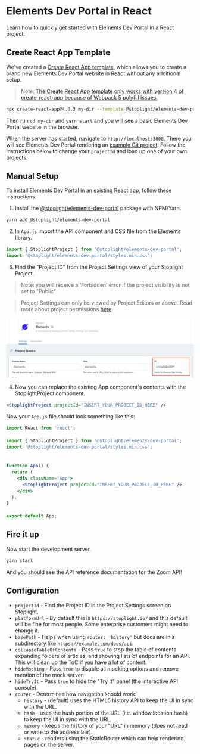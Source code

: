 # Elements Dev Portal in React

Learn how to quickly get started with Elements Dev Portal in a React project.

## Create React App Template

We've created a [Create React App template](https://github.com/stoplightio/cra-template-elements-dev-portal), which allows you to create a brand new Elements Dev Portal website in React without any additional setup.

> Note: [The Create React App template only works with version 4 of create-react-app because of Webpack 5 polyfill issues.](https://github.com/facebook/create-react-app/issues/11756)

```bash
npx create-react-app@4.0.3 my-dir --template @stoplight/elements-dev-portal
```

Then run `cd my-dir` and `yarn start` and you will see a basic Elements Dev Portal website in the browser.

When the server has started, navigate to `http://localhost:3000`. There you will see Elements Dev Portal rendering an [example Git project](https://github.com/stoplightio/studio-demo). Follow the instructions below to change your `projectId` and load up one of your own projects.

## Manual Setup

To install Elements Dev Portal in an existing React app, follow these instructions.

1. Install the [@stoplight/elements-dev-portal](https://www.npmjs.com/package/@stoplight/elements-dev-portal) package with NPM/Yarn.

```bash
yarn add @stoplight/elements-dev-portal
```

2. In `App.js` import the API component and CSS file from the Elements library.

```jsx
import { StoplightProject } from '@stoplight/elements-dev-portal';
import '@stoplight/elements-dev-portal/styles.min.css';
```

3. Find the "Project ID" from the Project Settings view of your Stoplight Project. 

>Note: you will receive a ‘Forbidden’ error if the project visibility is not set to "Public"


> Project Settings can only be viewed by Project Editors or above. Read more about project permissions [here](https://meta.stoplight.io/docs/platform/ZG9jOjg1NjcyNzE-manage-project-access#project-roles).

![The project ID can be found on the Project Settings page in a text box after Display Name and Slug](../../images/projectId.png)

4. Now you can replace the existing App component's contents with the StoplightProject component.

```jsx
<StoplightProject projectId="INSERT_YOUR_PROJECT_ID_HERE" />
```

Now your `App.js` file should look something like this:

<!-- title: App.js -->
```jsx
import React from 'react';

import { StoplightProject } from '@stoplight/elements-dev-portal';
import '@stoplight/elements-dev-portal/styles.min.css';


function App() {
  return (
    <div className="App">
      <StoplightProject projectId="INSERT_YOUR_PROJECT_ID_HERE" />
    </div>
  );
}

export default App;
```

## Fire it up

Now start the development server.

```bash
yarn start
```

And you should see the API reference documentation for the Zoom API!

## Configuration

- `projectId` - Find the Project ID in the Project Settings screen on Stoplight.
- `platformUrl` - By default this is `https://stoplight.io/` and this default will be fine for most people. Some enterprise customers might need to change it.
- `basePath` - Helps when using `router: 'history'` but docs are in a subdirectory like `https://example.com/docs/api`.
- `collapseTableOfContents` - Pass `true` to stop the table of contents expanding folders of articles, and showing lists of endpoints for an API. This will clean up the ToC if you have a lot of content.
- `hideMocking` - Pass `true` to disable all mocking options and remove mention of the mock server.
- `hideTryIt` - Pass `true` to hide the "Try It" panel (the interactive API console).
- `router` -  Determines how navigation should work:
  - `history` - (default) uses the HTML5 history API to keep the UI in sync with the URL.
  - `hash` - uses the hash portion of the URL (i.e. window.location.hash) to keep the UI in sync with the URL.
  - `memory` - keeps the history of your "URL" in memory (does not read or write to the address bar).
  - `static` - renders using the StaticRouter which can help rendering pages on the server.
